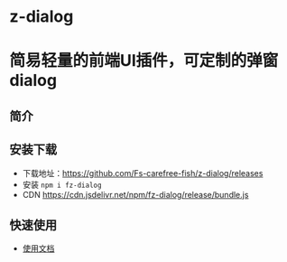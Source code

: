 # z-dialog
# 简易轻量的前端UI插件，可定制的弹窗dialog

## 简介

## 安装下载
- 下载地址：https://github.com/Fs-carefree-fish/z-dialog/releases
- 安装 `npm i fz-dialog`
- CDN https://cdn.jsdelivr.net/npm/fz-dialog/release/bundle.js

## 快速使用

- [使用文档](./doc/use/README.md)

